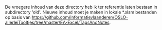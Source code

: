 De vroegere inhoud van deze directory heb ik ter referentie laten bestaan in subdirectory 'old'.
Nieuwe inhoud moet je maken in lokale *.xlsm bestanden op basis van https://github.com/Informatievlaanderen/OSLO-allerleiTooltjes/tree/master/EA-Excel/TagsAndNotes.
